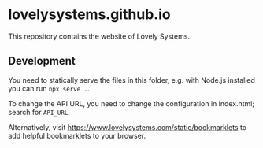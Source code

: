 # lovelysystems.github.io

This repository contains the website of Lovely Systems.

## Development

You need to statically serve the files in this folder, e.g. with Node.js
installed you can run `npx serve .`.

To change the API URL, you need to change the configuration in index.html;
search for `API_URL`.

Alternatively, visit https://www.lovelysystems.com/static/bookmarklets to add
helpful bookmarklets to your browser. 
